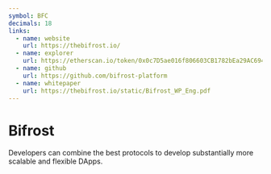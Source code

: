 ```yaml
---
symbol: BFC
decimals: 18
links:
  - name: website
    url: https://thebifrost.io/
  - name: explorer
    url: https://etherscan.io/token/0x0c7D5ae016f806603CB1782bEa29AC69471CAb9c
  - name: github
    url: https://github.com/bifrost-platform
  - name: whitepaper
    url: https://thebifrost.io/static/Bifrost_WP_Eng.pdf
---
```


# Bifrost

Developers can combine the best protocols to develop substantially more scalable and flexible DApps.

